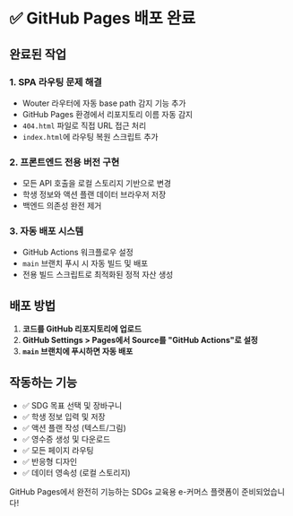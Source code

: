 # ✅ GitHub Pages 배포 완료

## 완료된 작업

### 1. SPA 라우팅 문제 해결
- Wouter 라우터에 자동 base path 감지 기능 추가
- GitHub Pages 환경에서 리포지토리 이름 자동 감지
- `404.html` 파일로 직접 URL 접근 처리
- `index.html`에 라우팅 복원 스크립트 추가

### 2. 프론트엔드 전용 버전 구현
- 모든 API 호출을 로컬 스토리지 기반으로 변경
- 학생 정보와 액션 플랜 데이터 브라우저 저장
- 백엔드 의존성 완전 제거

### 3. 자동 배포 시스템
- GitHub Actions 워크플로우 설정
- `main` 브랜치 푸시 시 자동 빌드 및 배포
- 전용 빌드 스크립트로 최적화된 정적 자산 생성

## 배포 방법

1. **코드를 GitHub 리포지토리에 업로드**
2. **GitHub Settings > Pages에서 Source를 "GitHub Actions"로 설정**
3. **`main` 브랜치에 푸시하면 자동 배포**

## 작동하는 기능

- ✅ SDG 목표 선택 및 장바구니
- ✅ 학생 정보 입력 및 저장
- ✅ 액션 플랜 작성 (텍스트/그림)
- ✅ 영수증 생성 및 다운로드
- ✅ 모든 페이지 라우팅
- ✅ 반응형 디자인
- ✅ 데이터 영속성 (로컬 스토리지)

GitHub Pages에서 완전히 기능하는 SDGs 교육용 e-커머스 플랫폼이 준비되었습니다!